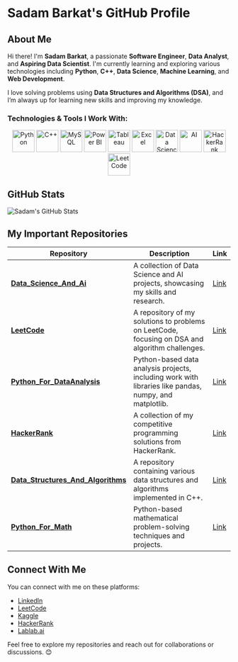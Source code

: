 # Sadam Barkat's GitHub Profile

## About Me

Hi there! I'm **Sadam Barkat**, a passionate **Software Engineer**, **Data Analyst**, and **Aspiring Data Scientist**. I'm currently learning and exploring various technologies including **Python**, **C++**, **Data Science**, **Machine Learning**, and **Web Development**.

I love solving problems using **Data Structures and Algorithms (DSA)**, and I’m always up for learning new skills and improving my knowledge.

### Technologies & Tools I Work With:

<p align="center">
    <img src="https://upload.wikimedia.org/wikipedia/commons/c/c3/Python-logo-notext.svg" alt="Python" width="50" height="50"/>
    <img src="https://upload.wikimedia.org/wikipedia/commons/1/18/ISO_C%2B%2B_Logo.svg" alt="C++" width="50" height="50"/>
    <img src="[https://upload.wikimedia.org/wikipedia/commons/6/69/MySQL_logo.svg](https://www.google.com/url?sa=i&url=https%3A%2F%2Fwww.clever-cloud.com%2Fproduct%2Fmysql%2F&psig=AOvVaw02F4jmi1kLSPA1T0LQGttf&ust=1731290017404000&source=images&cd=vfe&opi=89978449&ved=0CBQQjRxqFwoTCMDzhIfU0IkDFQAAAAAdAAAAABAE)" alt="MySQL" width="50" height="50"/>
    <img src="https://upload.wikimedia.org/wikipedia/commons/2/29/Power_BI_Logo.svg" alt="Power BI" width="50" height="50"/>
    <img src="https://upload.wikimedia.org/wikipedia/commons/f/f2/Tableau_Logo.png" alt="Tableau" width="50" height="50"/>
    <img src="https://upload.wikimedia.org/wikipedia/commons/5/5e/Microsoft_Excel_2013_logo.svg" alt="Excel" width="50" height="50"/>
    <img src="https://upload.wikimedia.org/wikipedia/commons/a/a7/Data_science_icon.svg" alt="Data Science" width="50" height="50"/>
    <img src="https://upload.wikimedia.org/wikipedia/commons/8/8b/Artificial_Intelligence_Icon.svg" alt="AI" width="50" height="50"/>
    <img src="https://upload.wikimedia.org/wikipedia/commons/0/05/HackerRank_logo.svg" alt="HackerRank" width="50" height="50"/>
    <img src="https://upload.wikimedia.org/wikipedia/commons/e/e3/LeetCode_logo.svg" alt="LeetCode" width="50" height="50"/>
</p>

## GitHub Stats

![Sadam's GitHub Stats](https://github-readme-stats.vercel.app/api?username=Sadam-Barkat&show_icons=true&hide_title=true)

## My Important Repositories

| Repository | Description | Link |
|------------|-------------|------|
| **[Data_Science_And_Ai](https://github.com/Sadam-Barkat/Data_Science_And_Ai)** | A collection of Data Science and AI projects, showcasing my skills and research. | [Link](https://github.com/Sadam-Barkat/Data_Science_And_Ai) |
| **[LeetCode](https://github.com/Sadam-Barkat/LeetCode)** | A repository of my solutions to problems on LeetCode, focusing on DSA and algorithm challenges. | [Link](https://github.com/Sadam-Barkat/LeetCode) |
| **[Python_For_DataAnalysis](https://github.com/Sadam-Barkat/Python_For_DataAnalysis)** | Python-based data analysis projects, including work with libraries like pandas, numpy, and matplotlib. | [Link](https://github.com/Sadam-Barkat/Python_For_DataAnalysis) |
| **[HackerRank](https://github.com/Sadam-Barkat/HackerRank)** | A collection of my competitive programming solutions from HackerRank. | [Link](https://github.com/Sadam-Barkat/HackerRank) |
| **[Data_Structures_And_Algorithms](https://github.com/Sadam-Barkat/Data_Structures_And_Algorithms)** | A repository containing various data structures and algorithms implemented in C++. | [Link](https://github.com/Sadam-Barkat/Data_Structures_And_Algorithms) |
| **[Python_For_Math](https://github.com/Sadam-Barkat/Python_For_Math)** | Python-based mathematical problem-solving techniques and projects. | [Link](https://github.com/Sadam-Barkat/Python_For_Math) |

## Connect With Me

You can connect with me on these platforms:

- [LinkedIn](https://www.linkedin.com/in/sadam-barkat/)
- [LeetCode](https://leetcode.com/Sadam-Barkat/)
- [Kaggle](https://www.kaggle.com/SadamBarkat)
- [HackerRank](https://www.hackerrank.com/SadamBarkat)
- [Lablab.ai](https://www.lablab.ai/profile/Sadam-Barkat)

Feel free to explore my repositories and reach out for collaborations or discussions. 😊
